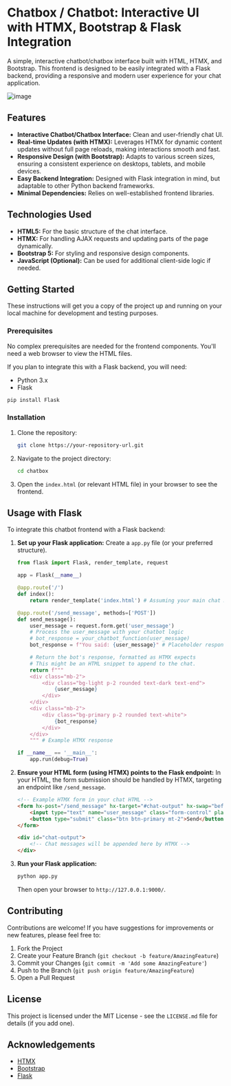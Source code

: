 # Chatbox / Chatbot: Interactive UI with HTMX, Bootstrap & Flask Integration

A simple, interactive chatbot/chatbox interface built with HTML, HTMX, and Bootstrap. This frontend is designed to be easily integrated with a Flask backend, providing a responsive and modern user experience for your chat application.

![image](https://github.com/user-attachments/assets/9b458325-57b6-4ecd-8c5b-176a4baeb224)


## Features

*   **Interactive Chatbot/Chatbox Interface:** Clean and user-friendly chat UI.
*   **Real-time Updates (with HTMX):** Leverages HTMX for dynamic content updates without full page reloads, making interactions smooth and fast.
*   **Responsive Design (with Bootstrap):** Adapts to various screen sizes, ensuring a consistent experience on desktops, tablets, and mobile devices.
*   **Easy Backend Integration:** Designed with Flask integration in mind, but adaptable to other Python backend frameworks.
*   **Minimal Dependencies:** Relies on well-established frontend libraries.

## Technologies Used

*   **HTML5:** For the basic structure of the chat interface.
*   **HTMX:** For handling AJAX requests and updating parts of the page dynamically.
*   **Bootstrap 5:** For styling and responsive design components.
*   **JavaScript (Optional):** Can be used for additional client-side logic if needed.

## Getting Started

These instructions will get you a copy of the project up and running on your local machine for development and testing purposes.

### Prerequisites

No complex prerequisites are needed for the frontend components. You'll need a web browser to view the HTML files.

If you plan to integrate this with a Flask backend, you will need:

*   Python 3.x
*   Flask

```bash
pip install Flask
```

### Installation

1.  Clone the repository:
    ```bash
    git clone https://your-repository-url.git
    ```
2.  Navigate to the project directory:
    ```bash
    cd chatbox
    ```
3.  Open the `index.html` (or relevant HTML file) in your browser to see the frontend.

## Usage with Flask

To integrate this chatbot frontend with a Flask backend:

1.  **Set up your Flask application:**
    Create a `app.py` file (or your preferred structure).

    ```python
    from flask import Flask, render_template, request

    app = Flask(__name__)

    @app.route('/')
    def index():
        return render_template('index.html') # Assuming your main chat HTML is index.html

    @app.route('/send_message', methods=['POST'])
    def send_message():
        user_message = request.form.get('user_message')
        # Process the user_message with your chatbot logic
        # bot_response = your_chatbot_function(user_message)
        bot_response = f"You said: {user_message}" # Placeholder response

        # Return the bot's response, formatted as HTMX expects
        # This might be an HTML snippet to append to the chat.
        return f"""
        <div class="mb-2">
            <div class="bg-light p-2 rounded text-dark text-end">
                {user_message}
            </div>
        </div>
        <div class="mb-2">
            <div class="bg-primary p-2 rounded text-white">
                {bot_response}
            </div>
        </div>
        """ # Example HTMX response

    if __name__ == '__main__':
        app.run(debug=True)
    ```

2.  **Ensure your HTML form (using HTMX) points to the Flask endpoint:**
    In your HTML, the form submission should be handled by HTMX, targeting an endpoint like `/send_message`.

    ```html
    <!-- Example HTMX form in your chat HTML -->
    <form hx-post="/send_message" hx-target="#chat-output" hx-swap="beforeend">
        <input type="text" name="user_message" class="form-control" placeholder="Type your message...">
        <button type="submit" class="btn btn-primary mt-2">Send</button>
    </form>

    <div id="chat-output">
        <!-- Chat messages will be appended here by HTMX -->
    </div>
    ```

3.  **Run your Flask application:**
    ```bash
    python app.py
    ```
    Then open your browser to `http://127.0.0.1:9000/`.

## Contributing

Contributions are welcome! If you have suggestions for improvements or new features, please feel free to:

1.  Fork the Project
2.  Create your Feature Branch (`git checkout -b feature/AmazingFeature`)
3.  Commit your Changes (`git commit -m 'Add some AmazingFeature'`)
4.  Push to the Branch (`git push origin feature/AmazingFeature`)
5.  Open a Pull Request

## License

This project is licensed under the MIT License - see the `LICENSE.md` file for details (if you add one).

## Acknowledgements

*   [HTMX](https://htmx.org/)
*   [Bootstrap](https://getbootstrap.com/)
*   [Flask](https://flask.palletsprojects.com/)
